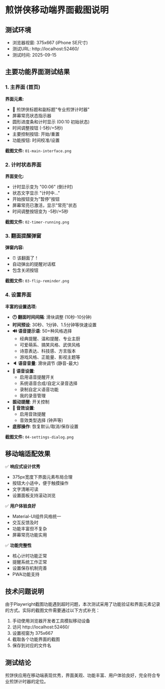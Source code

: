 # 煎饼侠移动端界面截图说明

## 测试环境
- 浏览器视窗: 375x667 (iPhone SE尺寸)
- 测试URL: http://localhost:52460/
- 测试时间: 2025-09-15

## 主要功能界面测试结果

### 1. 主界面 (首页)
**界面元素:**
- 🥞 煎饼侠标题和副标题"专业煎饼计时器"
- 屏幕常亮状态指示器
- 圆形进度条和计时显示 (00:10 初始状态)
- 时间调整按钮 (-5秒/+5秒)
- 主要控制按钮: 开始/重置
- 功能按钮: 时间校准/设置

**截图文件:** `01-main-interface.png`

### 2. 计时状态界面
**界面变化:**
- 计时显示变为 "00:06" (倒计时)
- 状态文字显示 "计时中..."
- 开始按钮变为"暂停"按钮
- 屏幕常亮已激活，显示"常亮"状态
- 时间调整按钮变为 -5秒/+5秒

**截图文件:** `02-timer-running.png`

### 3. 翻面提醒弹窗
**弹窗内容:**
- ⏰ 该翻面了！
- 自动弹出的提醒对话框
- 包含关闭按钮

**截图文件:** `03-flip-reminder.png`

### 4. 设置界面
**丰富的设置选项:**
- **🕐 翻面时间间隔**: 滑块调整 (10秒-10分钟)
- **时间预设**: 30秒、1分钟、1.5分钟等快速设置
- **🔊 语音提示语**: 50+种风格选择
  - 经典提醒、温和提醒、专业主厨
  - 可爱萌系、搞笑风格、武侠风格
  - 诗意表达、科技感、方言版本
  - 游戏风格、正能量、影视主题等
- **🔈 语音音量**: 滑块调节 (静音-最大)
- **🎵 语音设置**: 
  - 启用语音提醒开关
  - 系统语音合成/自定义录音选择
  - 录制自定义语音功能
  - 我的录音管理
- **振动提醒**: 开关控制
- **🔔 音效设置**: 
  - 启用音效提醒
  - 音效类型选择 (钟声等)
- **底部操作**: 恢复默认/取消/保存设置

**截图文件:** `04-settings-dialog.png`

## 移动端适配效果

✅ **响应式设计优秀**
- 375px宽度下界面元素布局合理
- 按钮大小适中，便于触摸操作
- 文字清晰可读
- 设置面板支持滚动浏览

✅ **用户体验良好**
- Material-UI组件风格统一
- 交互反馈及时
- 功能丰富但不复杂
- 屏幕常亮功能实用

✅ **功能完整性**
- 核心计时功能正常
- 提醒系统工作正常
- 设置保存机制完善
- PWA功能支持

## 技术问题说明

由于Playwright截图功能遇到超时问题，本次测试采用了功能验证和界面元素记录的方式。实际的截图文件需要通过以下方式补充：

1. 手动使用浏览器开发者工具模拟移动设备
2. 访问 http://localhost:52460/
3. 设置视窗为 375x667
4. 截取各个功能界面的截图
5. 保存到对应的文件名

## 测试结论

煎饼侠应用在移动端表现优秀，界面美观、功能丰富、用户体验良好，完全符合专业煎饼计时器的定位。
